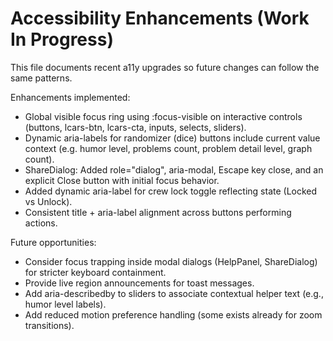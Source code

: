 # Accessibility Enhancements (Work In Progress)

This file documents recent a11y upgrades so future changes can follow the same patterns.

Enhancements implemented:
- Global visible focus ring using :focus-visible on interactive controls (buttons, lcars-btn, lcars-cta, inputs, selects, sliders).
- Dynamic aria-labels for randomizer (dice) buttons include current value context (e.g. humor level, problems count, problem detail level, graph count).
- ShareDialog: Added role="dialog", aria-modal, Escape key close, and an explicit Close button with initial focus behavior.
- Added dynamic aria-label for crew lock toggle reflecting state (Locked vs Unlock).
- Consistent title + aria-label alignment across buttons performing actions.

Future opportunities:
- Consider focus trapping inside modal dialogs (HelpPanel, ShareDialog) for stricter keyboard containment.
- Provide live region announcements for toast messages.
- Add aria-describedby to sliders to associate contextual helper text (e.g., humor level labels).
- Add reduced motion preference handling (some exists already for zoom transitions).
